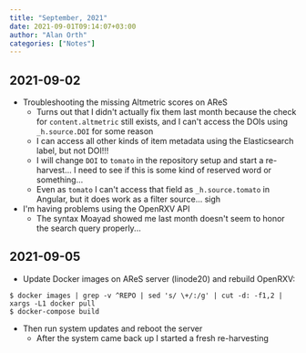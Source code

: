 ```yaml
---
title: "September, 2021"
date: 2021-09-01T09:14:07+03:00
author: "Alan Orth"
categories: ["Notes"]
---
```


## 2021-09-02

- Troubleshooting the missing Altmetric scores on AReS
  - Turns out that I didn't actually fix them last month because the check for `content.altmetric` still exists, and I can't access the DOIs using `_h.source.DOI` for some reason
  - I can access all other kinds of item metadata using the Elasticsearch label, but not DOI!!!
  - I will change `DOI` to `tomato` in the repository setup and start a re-harvest... I need to see if this is some kind of reserved word or something...
  - Even as `tomato` I can't access that field as `_h.source.tomato` in Angular, but it does work as a filter source... sigh
- I'm having problems using the OpenRXV API
  - The syntax Moayad showed me last month doesn't seem to honor the search query properly...

<!--more-->

## 2021-09-05

- Update Docker images on AReS server (linode20) and rebuild OpenRXV:

```console
$ docker images | grep -v ^REPO | sed 's/ \+/:/g' | cut -d: -f1,2 | xargs -L1 docker pull
$ docker-compose build
```

- Then run system updates and reboot the server
  - After the system came back up I started a fresh re-harvesting

<!-- vim: set sw=2 ts=2: -->
